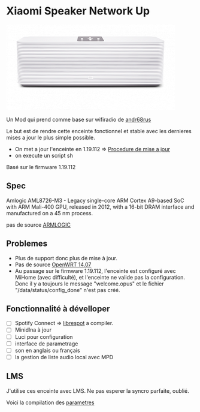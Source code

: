 # Xiaomi Speaker Network Up

![speaker](img\MiSpeaker.png)

Un Mod qui prend comme base sur wifiradio de [andr68rus](https://4pda.to/forum/index.php?showtopic=832136)

Le but est de rendre cette enceinte fonctionnel et stable avec les dernieres mises a jour le plus simple possible.

- On met a jour l'enceinte en 1.19.112 => [Procedure de mise a jour](Connection%20Serial/Downgrade%20Xiaomi%20Speaker%20Network.md)
- on execute un script sh

Basé sur le firmware 1.19.112

## Spec
Amlogic AML8726-M3 - Legacy single-core ARM Cortex A9-based SoC with ARM Mali-400 GPU, released in 2012, with a 16-bit DRAM interface and manufactured on a 45 nm process.

pas de source [ARMLOGIC](http://openlinux.amlogic.com/)

## Problemes

- Plus de support donc plus de mise à jour.
- Pas de source [OpenWRT 14.07](https://archive.openwrt.org/barrier_breaker/14.07/)
- Au passage sur le firmware 1.19.112, l'enceinte est configuré avec MiHome (avec difficulté), et l'enceinte ne valide pas la configuration. Donc il y a toujours le message "welcome.opus" et le fichier "/data/status/config_done" n'est pas créé.

## Fonctionnalité à dévelloper

- [ ] Spotify Connect => [librespot](https://github.com/librespot-org/librespot) a compiler.
- [ ] Minidlna à jour
- [ ] Luci pour configuration
- [ ] interface de parametrage
- [ ] son en anglais ou français
- [ ] la gestion de liste audio local avec MPD

## LMS

J'utilise ces enceinte avec LMS.
Ne pas esperer la syncro parfaite, oublié.

Voici la compilation des [parametres](LMS/Parametres.md)
